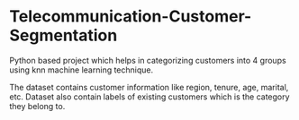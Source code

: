 # Telecommunication-Customer-Segmentation
Python based project which helps in categorizing customers into 4 groups using knn machine learning technique. 

The dataset contains customer information like region, tenure, age, marital, etc. Dataset also contain labels of existing customers which is the category they belong to. 
